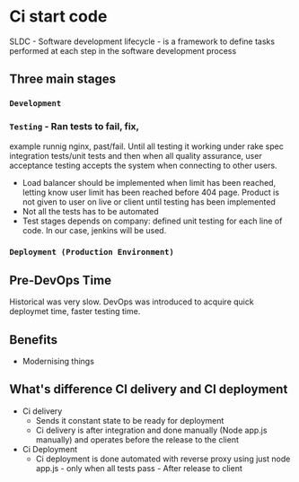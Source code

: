 # Ci start code 
SLDC - Software development lifecycle - is a framework to define tasks performed at each step in the software development process
## Three main stages   
### ```Development```
 
### ```Testing``` - Ran tests to fail, fix,
example runnig nginx, past/fail. Until all testing it working under rake spec
integration tests/unit tests and then when all quality assurance, user acceptance testing accepts 
the system when connecting to other users. 
- Load balancer should be implemented when limit has been reached, letting know user limit has been reached before 404 page. 
Product is not given to user on live or client until testing has been implemented 
- Not all the tests has to be automated
- Test stages depends on company: defined unit testing for each line of code. In our case, jenkins will be used.

### ```Deployment (Production Environment)```

## Pre-DevOps Time
Historical was very slow. DevOps was introduced to acquire quick deploymet time, faster testing time. 

## Benefits
- Modernising things 

## What's difference CI delivery and CI deployment
- Ci delivery
	- Sends it constant state to be ready for deployment 
	- Ci delivery is after integration and done manually (Node app.js manually) and operates before the release to the client
- Ci Deployment 
	- Ci deployment is done automated with reverse proxy using just node app.js - only when all tests pass - After release to client 
